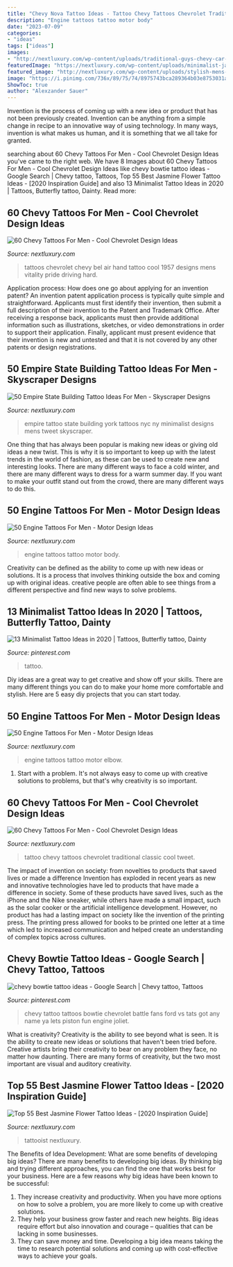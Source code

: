 ```yaml
---
title: "Chevy Nova Tattoo Ideas - Tattoo Chevy Tattoos Chevrolet Traditional Classic Cool Tweet"
description: "Engine tattoos tattoo motor body"
date: "2023-07-09"
categories:
- "ideas"
tags: ["ideas"]
images:
- "http://nextluxury.com/wp-content/uploads/traditional-guys-chevy-car-tattoo-on-inner-forearm.jpg"
featuredImage: "https://nextluxury.com/wp-content/uploads/minimalist-jasmine-flower-tattoos-tattooist_solgil.jpg"
featured_image: "http://nextluxury.com/wp-content/uploads/stylish-mens-empire-state-building-tattoos.jpg"
image: "https://i.pinimg.com/736x/89/75/74/8975743bca289364b03e8753031ada2c--chevy-tattoo-piston-tattoo.jpg"
ShowToc: true
author: "Alexzander Sauer"
---
```



Invention is the process of coming up with a new idea or product that has not been previously created. Invention can be anything from a simple change in recipe to an innovative way of using technology. In many ways, invention is what makes us human, and it is something that we all take for granted.

	

		
searching about 60 Chevy Tattoos For Men - Cool Chevrolet Design Ideas you've came to the right web. We have 8 Images about 60 Chevy Tattoos For Men - Cool Chevrolet Design Ideas like chevy bowtie tattoo ideas - Google Search | Chevy tattoo, Tattoos, Top 55 Best Jasmine Flower Tattoo Ideas - [2020 Inspiration Guide] and also 13 Minimalist Tattoo Ideas in 2020 | Tattoos, Butterfly tattoo, Dainty. Read more:
		
    
## 60 Chevy Tattoos For Men - Cool Chevrolet Design Ideas

<img loading=lazy src="http://nextluxury.com/wp-content/uploads/mens-1957-bel-air-chevrolet-hand-tattoos.jpg" onerror="this.onerror=null;this.src='https://tse1.mm.bing.net/th?id=OIP.o9VfS6SsN6ghmsOW0TlZogHaHa&amp;pid=15.1';" alt="60 Chevy Tattoos For Men - Cool Chevrolet Design Ideas">

_Source: nextluxury.com_

>tattoos chevrolet chevy bel air hand tattoo cool 1957 designs mens vitality pride driving hard. 

	

Application process: How does one go about applying for an invention patent?
An invention patent application process is typically quite simple and straightforward. Applicants must first identify their invention, then submit a full description of their invention to the Patent and Trademark Office. After receiving a response back, applicants must then provide additional information such as illustrations, sketches, or video demonstrations in order to support their application. Finally, applicant must present evidence that their invention is new and untested and that it is not covered by any other patents or design registrations.

    
## 50 Empire State Building Tattoo Ideas For Men - Skyscraper Designs

<img loading=lazy src="http://nextluxury.com/wp-content/uploads/stylish-mens-empire-state-building-tattoos.jpg" onerror="this.onerror=null;this.src='https://tse2.mm.bing.net/th?id=OIP.rQhhwz5KKWH3blLk05DkLQAAAA&amp;pid=15.1';" alt="50 Empire State Building Tattoo Ideas For Men - Skyscraper Designs">

_Source: nextluxury.com_

>empire tattoo state building york tattoos nyc ny minimalist designs mens tweet skyscraper. 

	

One thing that has always been popular is making new ideas or giving old ideas a new twist. This is why it is so important to keep up with the latest trends in the world of fashion, as these can be used to create new and interesting looks. There are many different ways to face a cold winter, and there are many different ways to dress for a warm summer day. If you want to make your outfit stand out from the crowd, there are many different ways to do this.

    
## 50 Engine Tattoos For Men - Motor Design Ideas

<img loading=lazy src="http://nextluxury.com/wp-content/uploads/guys-forearms-multiple-engine-tattoo-ideas.jpg" onerror="this.onerror=null;this.src='https://tse2.mm.bing.net/th?id=OIP.O1XVp60bTE1piRYtzqqVQgHaHe&amp;pid=15.1';" alt="50 Engine Tattoos For Men - Motor Design Ideas">

_Source: nextluxury.com_

>engine tattoos tattoo motor body. 

	

Creativity can be defined as the ability to come up with new ideas or solutions. It is a process that involves thinking outside the box and coming up with original ideas. creative people are often able to see things from a different perspective and find new ways to solve problems.

    
## 13 Minimalist Tattoo Ideas In 2020 | Tattoos, Butterfly Tattoo, Dainty

<img loading=lazy src="https://i.pinimg.com/736x/4a/24/aa/4a24aaab69f8ca89fddb1c12958b96d7.jpg" onerror="this.onerror=null;this.src='https://tse4.mm.bing.net/th?id=OIP.DbBL9Z02g1dD_MrQ84wljwHaJ5&amp;pid=15.1';" alt="13 Minimalist Tattoo Ideas in 2020 | Tattoos, Butterfly tattoo, Dainty">

_Source: pinterest.com_

>tattoo. 

	

Diy ideas are a great way to get creative and show off your skills. There are many different things you can do to make your home more comfortable and stylish. Here are 5 easy diy projects that you can start today.

    
## 50 Engine Tattoos For Men - Motor Design Ideas

<img loading=lazy src="http://nextluxury.com/wp-content/uploads/male-forearms-engine-and-wheels-tattoo-design-ideas.jpg" onerror="this.onerror=null;this.src='https://tse1.mm.bing.net/th?id=OIP.6dvECBtD7epu26vN6YEqRQHaHa&amp;pid=15.1';" alt="50 Engine Tattoos For Men - Motor Design Ideas">

_Source: nextluxury.com_

>engine tattoos tattoo motor elbow. 

	

1. Start with a problem. It's not always easy to come up with creative solutions to problems, but that's why creativity is so important.

    
## 60 Chevy Tattoos For Men - Cool Chevrolet Design Ideas

<img loading=lazy src="http://nextluxury.com/wp-content/uploads/traditional-guys-chevy-car-tattoo-on-inner-forearm.jpg" onerror="this.onerror=null;this.src='https://tse4.mm.bing.net/th?id=OIP.5iPRVzN5wTYu_rA1pe60igHaHa&amp;pid=15.1';" alt="60 Chevy Tattoos For Men - Cool Chevrolet Design Ideas">

_Source: nextluxury.com_

>tattoo chevy tattoos chevrolet traditional classic cool tweet. 

	

The impact of invention on society: from novelties to products that saved lives or made a difference
Invention has exploded in recent years as new and innovative technologies have led to products that have made a difference in society. Some of these products have saved lives, such as the iPhone and the Nike sneaker, while others have made a small impact, such as the solar cooker or the artificial intelligence development. However, no product has had a lasting impact on society like the invention of the printing press. The printing press allowed for books to be printed one letter at a time which led to increased communication and helped create an understanding of complex topics across cultures.

    
## Chevy Bowtie Tattoo Ideas - Google Search | Chevy Tattoo, Tattoos

<img loading=lazy src="https://i.pinimg.com/736x/89/75/74/8975743bca289364b03e8753031ada2c--chevy-tattoo-piston-tattoo.jpg" onerror="this.onerror=null;this.src='https://tse3.mm.bing.net/th?id=OIP.Ss3Jo1-Fkdkj_8QiXfgragHaJ4&amp;pid=15.1';" alt="chevy bowtie tattoo ideas - Google Search | Chevy tattoo, Tattoos">

_Source: pinterest.com_

>chevy tattoo tattoos bowtie chevrolet battle fans ford vs tats got any name ya lets piston fun engine joliet. 

	

What is creativity?
Creativity is the ability to see beyond what is seen. It is the ability to create new ideas or solutions that haven't been tried before. Creative artists bring their creativity to bear on any problem they face, no matter how daunting. There are many forms of creativity, but the two most important are visual and auditory creativity.

    
## Top 55 Best Jasmine Flower Tattoo Ideas - [2020 Inspiration Guide]

<img loading=lazy src="https://nextluxury.com/wp-content/uploads/minimalist-jasmine-flower-tattoos-tattooist_solgil.jpg" onerror="this.onerror=null;this.src='https://tse3.mm.bing.net/th?id=OIP.qFe8YLlO4fPoDEzUWL0ErQHaJP&amp;pid=15.1';" alt="Top 55 Best Jasmine Flower Tattoo Ideas - [2020 Inspiration Guide]">

_Source: nextluxury.com_

>tattooist nextluxury. 

	

The Benefits of Idea Development: What are some benefits of developing big ideas?
There are many benefits to developing big ideas. By thinking big and trying different approaches, you can find the one that works best for your business. Here are a few reasons why big ideas have been known to be successful: 
1. They increase creativity and productivity. When you have more options on how to solve a problem, you are more likely to come up with creative solutions. 
2. They help your business grow faster and reach new heights. Big ideas require effort but also innovation and courage – qualities that can be lacking in some businesses. 
3. They can save money and time. Developing a big idea means taking the time to research potential solutions and coming up with cost-effective ways to achieve your goals.

